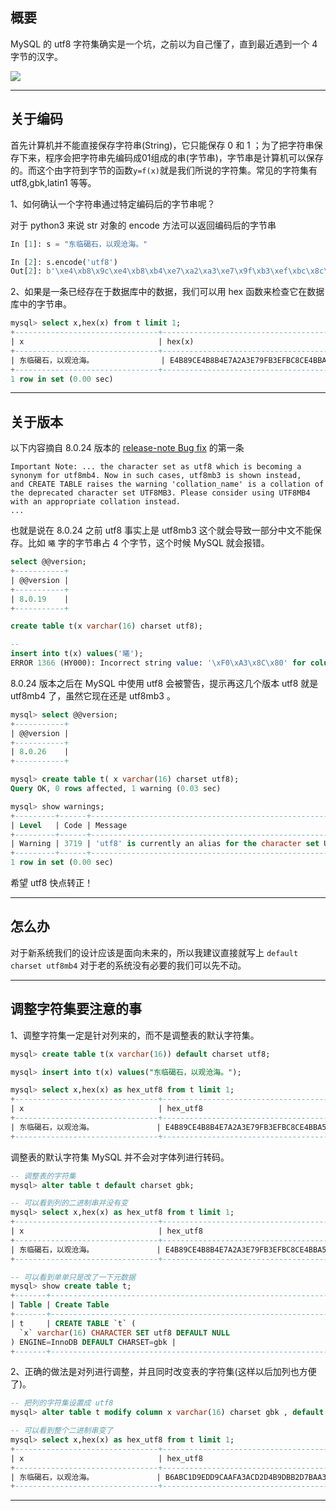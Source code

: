 ## 概要

MySQL 的 utf8 字符集确实是一个坑，之前以为自己懂了，直到最近遇到一个 4 字节的汉字。

![](static/2021-02/lucas-favre-aj9Kd4J6XXA-unsplash.jpg)

---

## 关于编码

首先计算机并不能直接保存字符串(String)，它只能保存 0 和 1 ；为了把字符串保存下来，程序会把字符串先编码成01组成的串(字节串)，字节串是计算机可以保存的。而这个由字符到字节的函数`y=f(x)`就是我们所说的字符集。常见的字符集有 utf8,gbk,latin1 等等。

1、如何确认一个字符串通过特定编码后的字节串呢？

对于 python3 来说 str 对象的 encode 方法可以返回编码后的字节串
```python
In [1]: s = "东临碣石，以观沧海。"

In [2]: s.encode('utf8')
Out[2]: b'\xe4\xb8\x9c\xe4\xb8\xb4\xe7\xa2\xa3\xe7\x9f\xb3\xef\xbc\x8c\xe4\xbb\xa5\xe8\xa7\x82\xe6\xb2\xa7\xe6\xb5\xb7\xe3\x80\x82'
```

2、如果是一条已经存在于数据库中的数据，我们可以用 hex 函数来检查它在数据库中的字节串。
```sql
mysql> select x,hex(x) from t limit 1;
+--------------------------------+--------------------------------------------------------------+
| x                              | hex(x)                                                       |
+--------------------------------+--------------------------------------------------------------+
| 东临碣石，以观沧海。               | E4B89CE4B8B4E7A2A3E79FB3EFBC8CE4BBA5E8A782E6B2A7E6B5B7E38082 |
+--------------------------------+--------------------------------------------------------------+
1 row in set (0.00 sec)
```

---

## 关于版本
以下内容摘自 8.0.24 版本的 [release-note Bug fix](https://dev.mysql.com/doc/relnotes/mysql/8.0/en/news-8-0-24.html#mysqld-8-0-24-bug) 的第一条
```
Important Note: ... the character set as utf8 which is becoming a synonym for utf8mb4. Now in such cases, utf8mb3 is shown instead, 
and CREATE TABLE raises the warning 'collation_name' is a collation of the deprecated character set UTF8MB3. Please consider using UTF8MB4 with an appropriate collation instead.
...
```

也就是说在 8.0.24 之前 utf8 事实上是 utf8mb3 这个就会导致一部分中文不能保存。比如 `𣌀` 字的字节串占 4 个字节，这个时候 MySQL 就会报错。

```sql
select @@version;
+-----------+
| @@version |
+-----------+
| 8.0.19    |
+-----------+

create table t(x varchar(16) charset utf8);

-- 
insert into t(x) values('𣌀');
ERROR 1366 (HY000): Incorrect string value: '\xF0\xA3\x8C\x80' for column 'x' at row 1

```

8.0.24 版本之后在 MySQL 中使用 utf8 会被警告，提示再这几个版本 utf8 就是 utf8mb4 了，虽然它现在还是 utf8mb3 。
```sql
mysql> select @@version;
+-----------+
| @@version |
+-----------+
| 8.0.26    |
+-----------+

mysql> create table t( x varchar(16) charset utf8);
Query OK, 0 rows affected, 1 warning (0.03 sec)

mysql> show warnings;
+---------+------+-----------------------------------------------------------------------------------------------------------------------------------------------------------------------------+
| Level   | Code | Message                                                                                                                                                                     |
+---------+------+-----------------------------------------------------------------------------------------------------------------------------------------------------------------------------+
| Warning | 3719 | 'utf8' is currently an alias for the character set UTF8MB3, but will be an alias for UTF8MB4 in a future release. Please consider using UTF8MB4 in order to be unambiguous. |
+---------+------+-----------------------------------------------------------------------------------------------------------------------------------------------------------------------------+
1 row in set (0.00 sec)
```

希望 utf8 快点转正！

---

## 怎么办

对于新系统我们的设计应该是面向未来的，所以我建议直接就写上 `default charset utf8mb4` 对于老的系统没有必要的我们可以先不动。

---

## 调整字符集要注意的事
1、调整字符集一定是针对列来的，而不是调整表的默认字符集。
```sql
mysql> create table t(x varchar(16)) default charset utf8;

mysql> insert into t(x) values("东临碣石，以观沧海。");

mysql> select x,hex(x) as hex_utf8 from t limit 1;
+--------------------------------+--------------------------------------------------------------+
| x                              | hex_utf8                                                     |
+--------------------------------+--------------------------------------------------------------+
| 东临碣石，以观沧海。              | E4B89CE4B8B4E7A2A3E79FB3EFBC8CE4BBA5E8A782E6B2A7E6B5B7E38082 |
+--------------------------------+--------------------------------------------------------------+
```
调整表的默认字符集 MySQL 并不会对字体列进行转码。
```sql
-- 调整表的字符集
mysql> alter table t default charset gbk;

-- 可以看到列的二进制串并没有变
mysql> select x,hex(x) as hex_utf8 from t limit 1;
+--------------------------------+--------------------------------------------------------------+
| x                              | hex_utf8                                                     |
+--------------------------------+--------------------------------------------------------------+
| 东临碣石，以观沧海。              | E4B89CE4B8B4E7A2A3E79FB3EFBC8CE4BBA5E8A782E6B2A7E6B5B7E38082 |
+--------------------------------+--------------------------------------------------------------+

-- 可以看到单单只是改了一下元数据
mysql> show create table t;
+-------+----------------------------------------------------------------------------------------------------------+
| Table | Create Table                                                                                             |
+-------+----------------------------------------------------------------------------------------------------------+
| t     | CREATE TABLE `t` (
  `x` varchar(16) CHARACTER SET utf8 DEFAULT NULL
) ENGINE=InnoDB DEFAULT CHARSET=gbk |
+-------+----------------------------------------------------------------------------------------------------------+
```

2、正确的做法是对列进行调整，并且同时改变表的字符集(这样以后加列也方便了)。
```sql
-- 把列的字符集设置成 utf8 
mysql> alter table t modify column x varchar(16) charset gbk , default charset gbk;

-- 可以看到整个二进制串变了
mysql> select x,hex(x) as hex_utf8 from t limit 1;
+--------------------------------+------------------------------------------+
| x                              | hex_utf8                                 |
+--------------------------------+------------------------------------------+
| 东临碣石，以观沧海。              | B6ABC1D9EDD9CAAFA3ACD2D4B9DBB2D7BAA3A1A3 |
+--------------------------------+------------------------------------------+
```

---



